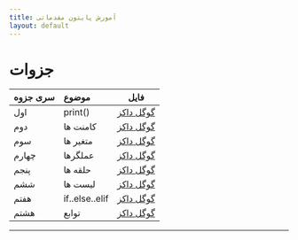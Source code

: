 ```yaml
---
title: آموزش پایتون مقدماتی
layout: default
---
```


#  جزوات

| سری جزوه | موضوع    | فایل      |
|:---------|:---------|-----------|
| اول      | print()  | [گوگل داکز](https://docs.google.com/document/d/1rfbwQ6BmzFQSP6nCHVaS3f91lR5k9DEMIAx5qYmTVTI/edit?usp=sharing) |
| دوم| کامنت ها |[گوگل داکز](https://docs.google.com/document/d/1gyB1aijquvEoAJm3sn6SFeKwuS9DUlCbZ6ZZat2dKMo/edit?usp=sharing)|
|سوم| متغیر ها |[گوگل داکز](https://docs.google.com/document/d/174RgMbyWcAvjjLFAnrTVhBTkU3teLm2jrbiochf5KyA/edit?usp=sharing)|
|چهارم| عملگرها  |[گوگل داکز](https://docs.google.com/document/d/1im2FOZSbE8kBwIbIcHhS-bBxzkoNb1oRaIEPtpR1nQo/edit?usp=sharing)|
|پنجم| حلقه ها  |[گوگل داکز](https://docs.google.com/document/d/1hbUmTvi9jEng8N-ib8iBksbJxfL_qOjXmwmrOcM7sqw/edit?usp=sharing)|
|ششم| لیست ها  |[گوگل داکز](https://docs.google.com/document/d/1mFR77cBe2mqg1dgqVmZyh61q4iZ54JeowDw_MqeGXO4/edit?usp=sharing)|
|هفتم| if..else..elif|[گوگل داکز](https://docs.google.com/document/d/1oKa46Sdmws5nmp_tSjfeOEJqlwj3Hd5W43VTor_QMjE/edit?usp=sharing)|
|هشتم|توابع |[گوگل داکز](https://docs.google.com/document/d/1nxWQqC1uzcYTgBWIMG9QTX9rJd0bunTBWCSTEljZhJI/edit?usp=sharing)|

----

[//]: # ([^1]: [It can take up to 10 minutes for changes to your site to publish after you push the changes to GitHub]&#40;https://docs.github.com/en/pages/setting-up-a-github-pages-site-with-jekyll/creating-a-github-pages-site-with-jekyll#creating-your-site&#41;.)
    
